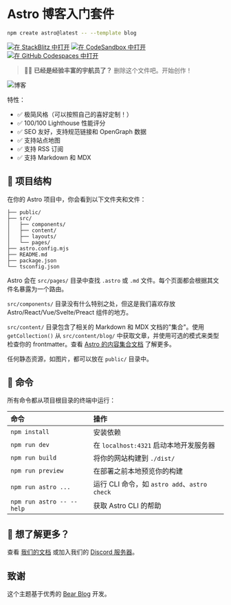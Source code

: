 # Astro 博客入门套件

```sh
npm create astro@latest -- --template blog
```

[![在 StackBlitz 中打开](https://developer.stackblitz.com/img/open_in_stackblitz.svg)](https://stackblitz.com/github/withastro/astro/tree/latest/examples/blog)
[![在 CodeSandbox 中打开](https://assets.codesandbox.io/github/button-edit-lime.svg)](https://codesandbox.io/p/sandbox/github/withastro/astro/tree/latest/examples/blog)
[![在 GitHub Codespaces 中打开](https://github.com/codespaces/badge.svg)](https://codespaces.new/withastro/astro?devcontainer_path=.devcontainer/blog/devcontainer.json)

> 🧑‍🚀 **已经是经验丰富的宇航员了？** 删除这个文件吧。开始创作！

![博客](https://github.com/withastro/astro/assets/2244813/ff10799f-a816-4703-b967-c78997e8323d)

特性：

- ✅ 极简风格（可以按照自己的喜好定制！）
- ✅ 100/100 Lighthouse 性能评分
- ✅ SEO 友好，支持规范链接和 OpenGraph 数据
- ✅ 支持站点地图
- ✅ 支持 RSS 订阅
- ✅ 支持 Markdown 和 MDX

## 🚀 项目结构

在你的 Astro 项目中，你会看到以下文件夹和文件：

```text
├── public/
├── src/
│   ├── components/
│   ├── content/
│   ├── layouts/
│   └── pages/
├── astro.config.mjs
├── README.md
├── package.json
└── tsconfig.json
```

Astro 会在 `src/pages/` 目录中查找 `.astro` 或 `.md` 文件。每个页面都会根据其文件名暴露为一个路由。

`src/components/` 目录没有什么特别之处，但这是我们喜欢存放 Astro/React/Vue/Svelte/Preact 组件的地方。

`src/content/` 目录包含了相关的 Markdown 和 MDX 文档的"集合"。使用 `getCollection()` 从 `src/content/blog/` 中获取文章，并使用可选的模式来类型检查你的 frontmatter。查看 [Astro 的内容集合文档](https://docs.astro.build/en/guides/content-collections/) 了解更多。

任何静态资源，如图片，都可以放在 `public/` 目录中。

## 🧞 命令

所有命令都从项目根目录的终端中运行：

| 命令                     | 操作                                           |
| :----------------------- | :--------------------------------------------- |
| `npm install`            | 安装依赖                                      |
| `npm run dev`            | 在 `localhost:4321` 启动本地开发服务器        |
| `npm run build`          | 将你的网站构建到 `./dist/`                    |
| `npm run preview`        | 在部署之前本地预览你的构建                    |
| `npm run astro ...`      | 运行 CLI 命令，如 `astro add`、`astro check`   |
| `npm run astro -- --help`| 获取 Astro CLI 的帮助                         |

## 👀 想了解更多？

查看 [我们的文档](https://docs.astro.build) 或加入我们的 [Discord 服务器](https://astro.build/chat)。

## 致谢

这个主题基于优秀的 [Bear Blog](https://github.com/HermanMartinus/bearblog/) 开发。
